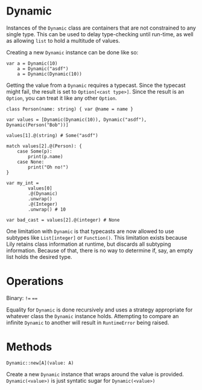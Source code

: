 Dynamic
=======

Instances of the `Dynamic` class are containers that are not constrained to any single type. This can be used to delay type-checking until run-time, as well as allowing `list` to hold a multitude of values.

Creating a new `Dynamic` instance can be done like so:

```
var a = Dynamic(10)
    a = Dynamic("asdf")
    a = Dynamic(Dynamic(10))
```

Getting the value from a `Dynamic` requires a typecast. Since the typecast might fail, the result is set to `Option[<cast type>]`. Since the result is an `Option`, you can treat it like any other `Option`.

```
class Person(name: string) { var @name = name }

var values = [Dynamic(Dynamic(10)), Dynamic("asdf"), Dynamic(Person("Bob"))]

values[1].@(string) # Some("asdf")

match values[2].@(Person): {
    case Some(p):
        print(p.name)
    case None:
        print("Oh no!")
}

var my_int =
        values[0]
        .@(Dynamic)
        .unwrap()
        .@(Integer)
        .unwrap() # 10

var bad_cast = values[2].@(integer) # None
```

One limitation with `Dynamic` is that typecasts are now allowed to use subtypes like `List[integer]` or `Function()`. This limitation exists because Lily retains class information at runtime, but discards all subtyping information. Because of that, there is no way to determine if, say, an empty list holds the desired type.

# Operations

Binary: `!=` `==`

Equality for `Dynamic` is done recursively and uses a strategy appropriate for whatever class the `Dynamic` instance holds. Attempting to compare an infinite `Dynamic` to another will result in `RuntimeError` being raised.

# Methods

`Dynamic::new[A](value: A)`

Create a new `Dynamic` instance that wraps around the value is provided. `Dynamic(<value>)` is just syntatic sugar for `Dynamic(<value>)`
